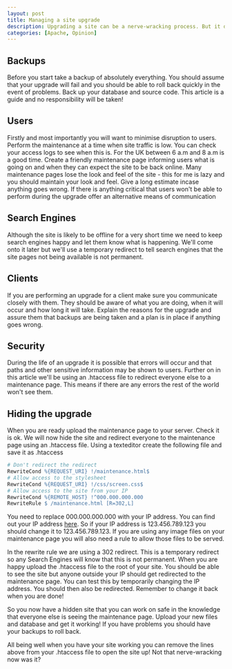 ```yaml
--- 
layout: post
title: Managing a site upgrade
description: Upgrading a site can be a nerve-wracking process. But it doesn't have to be. Here are some tips to make the whole process easier.
categories: [Apache, Opinion]
---
```

## Backups

Before you start take a backup of absolutely everything. You should assume that your upgrade will fail and you should be able to roll back quickly in the event of problems. Back up your database and source code. This article is a guide and no responsibility will be taken!

## Users

Firstly and most importantly you will want to minimise disruption to users. Perform the maintenance at a time when site traffic is low. You can check your access logs to see when this is. For the UK between 6 a.m and 8 a.m is a good time. 
Create a friendly maintenance page informing users what is going on and when they can expect the site to be back online. Many maintenance pages lose the look and feel of the site - this for me is lazy and you should maintain your look and feel. Give a long estimate incase anything goes wrong. If there is anything critical that users won't be able to perform during the upgrade offer an alternative means of communication

## Search Engines

Although the site is likely to be offline for a very short time we need to keep search engines happy and let them know what is happening. We'll come onto it later but we'll use a temporary redirect to tell search engines that the site pages not being available is not permanent.

## Clients

If you are performing an upgrade for a client make sure you communicate closely with them. They should be aware of what you are doing, when it will occur and how long it will take. Explain the reasons for the upgrade and assure them that backups are being taken and a plan is in place if anything goes wrong.

## Security

During the life of an upgrade it is possible that errors will occur and that paths and other sensitive information may be shown to users. Further on in this article we'll be using an .htaccess file to redirect everyone else to a maintenance page. This means if there are any errors the rest of the world won't see them.

## Hiding the upgrade

When you are ready upload the maintenance page to your server. Check it is ok. We will now hide the site and redirect everyone to the maintenance page using an .htaccess file. Using a texteditor create the following file and save it as .htaccess 

``` apache 
# Don't redirect the redirect
RewriteCond %{REQUEST_URI} !/maintenance.html$
# Allow access to the stylesheet
RewriteCond %{REQUEST_URI} !/css/screen.css$
# Allow access to the site from your IP
RewriteCond %{REMOTE_HOST} !^000.000.000.000
RewriteRule $ /maintenance.html [R=302,L]
```

You need to replace 000.000.000.000 with your IP address. You can find out your IP address [here][1]. So if your IP address is 123.456.789.123 you should change it to 123.456.789.123. If you are using any image files on your maintenance page you will also need a rule to allow those files to be served.

In the rewrite rule we are using a 302 redirect. This is a temporary redirect so any Search Engines will know that this is not permanent. When you are happy upload the .htaccess file to the root of your site. You should be able to see the site but anyone outside your IP should get redirected to the maintenance page. You can test this by temporarily changing the IP address. You should then also be redirected. Remember to change it back when you are done!

So you now have a hidden site that you can work on safe in the knowledge that everyone else is seeing the maintenance page. Upload your new files and database and get it working! If you have problems you should have your backups to roll back.

All being well when you have your site working you can remove the lines above from your .htaccess file to open the site up! Not that nerve-wracking now was it?

 [1]: http://www.whatsmyip.org/
